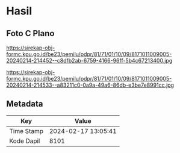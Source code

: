# Hasil

## Foto C Plano

https://sirekap-obj-formc.kpu.go.id/be23/pemilu/pdpr/81/71/01/10/09/8171011009005-20240214-214452--c8dfb2ab-6759-4166-96ff-5b4c67213400.jpg

https://sirekap-obj-formc.kpu.go.id/be23/pemilu/pdpr/81/71/01/10/09/8171011009005-20240214-214533--a83211c0-0a9a-49a6-86db-e3be7e8991cc.jpg


## Metadata

| Key        | Value               |
| ---------- | ------------------- |
| Time Stamp | 2024-02-17 13:05:41 |
| Kode Dapil | 8101                |



